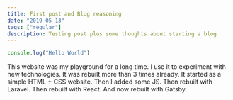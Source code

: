 ```yaml
---
title: First post and Blog reasoning
date: "2019-05-13"
tags: ["regular"]
description: Testing post plus some thoughts about starting a blog
---
```


```js
console.log("Hello World")
```

This website was my playground for a long time. I use it to experiment with new technologies. It was rebuilt more than 3 times already. It started as a simple HTML + CSS website. Then I added some JS. Then rebuilt with Laravel. Then rebuilt with React. And now rebuilt with Gatsby.
